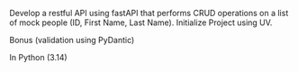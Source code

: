 Develop a restful API using fastAPI that performs CRUD operations on a list of mock people (ID, First Name, Last Name). Initialize Project using UV.

Bonus (validation using PyDantic) 

In Python (3.14)